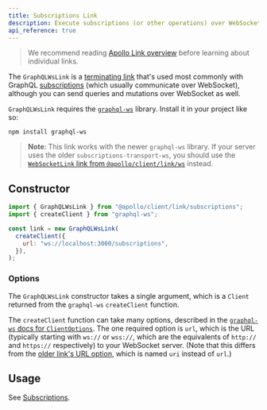 ```yaml
---
title: Subscriptions Link
description: Execute subscriptions (or other operations) over WebSocket with the graphql-ws library
api_reference: true
---
```


> We recommend reading [Apollo Link overview](./introduction/) before learning about individual links.

The `GraphQLWsLink` is a [terminating link](./introduction/#the-terminating-link) that's used most commonly with GraphQL [subscriptions](../../data/subscriptions/) (which usually communicate over WebSocket), although you can send queries and mutations over WebSocket as well.

`GraphQLWsLink` requires the [`graphql-ws`](https://www.npmjs.com/package/graphql-ws) library. Install it in your project like so:

```shell
npm install graphql-ws
```

> **Note**: This link works with the newer `graphql-ws` library. If your server uses the older `subscriptions-transport-ws`, you should use the [`WebSocketLink` link from `@apollo/client/link/ws`](./apollo-link-ws) instead.

## Constructor

```js
import { GraphQLWsLink } from "@apollo/client/link/subscriptions";
import { createClient } from "graphql-ws";

const link = new GraphQLWsLink(
  createClient({
    url: "ws://localhost:3000/subscriptions",
  }),
);
```

### Options

The `GraphQLWsLink` constructor takes a single argument, which is a `Client` returned from the `graphql-ws` `createClient` function.

The `createClient` function can take many options, described in the [`graphql-ws` docs for `ClientOptions`](https://github.com/enisdenjo/graphql-ws/blob/master/docs/interfaces/client.ClientOptions.md). The one required option is `url`, which is the URL (typically starting with `ws://` or `wss://`, which are the equivalents of `http://` and `https://` respectively) to your WebSocket server. (Note that this differs from the [older link's URL option](./apollo-link-ws), which is named `uri` instead of `url`.)

## Usage

See [Subscriptions](../../data/subscriptions/).
